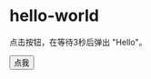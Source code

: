 # hello-world
<!DOCTYPE html>
<html>
<head>
<meta charset="utf-8">
<title>菜鸟教程(runoob.com)</title>
</head>
<body>

<p>点击按钮，在等待3秒后弹出 "Hello"。</p>
<button onclick="myFunction()">点我</button>
<script>
function myFunction(){
	setTimeout(function(){alert("Hello")},3000);
}
</script>

</body>
</html>
